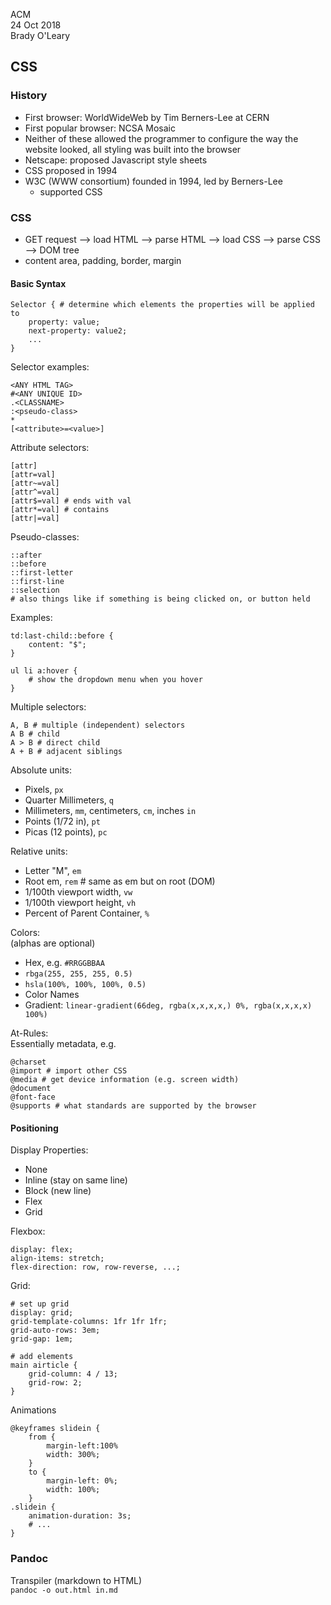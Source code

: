 ACM  
24 Oct 2018  
Brady O'Leary

## CSS
### History
- First browser: WorldWideWeb by Tim Berners-Lee at CERN  
- First popular browser: NCSA Mosaic 
- Neither of these allowed the programmer to configure the way the website looked, all styling was built into the browser
- Netscape: proposed Javascript style sheets
- CSS proposed in 1994
- W3C (WWW consortium) founded in 1994, led by Berners-Lee
    - supported CSS

### CSS
- GET request --> load HTML --> parse HTML --> load CSS --> parse CSS --> DOM tree
- content area, padding, border, margin 

#### Basic Syntax
```
Selector { # determine which elements the properties will be applied to
    property: value;
    next-property: value2;
    ...
}
```
Selector examples:
```
<ANY HTML TAG>
#<ANY UNIQUE ID>
.<CLASSNAME>
:<pseudo-class>
*
[<attribute>=<value>]
```

Attribute selectors:
```
[attr]
[attr=val]
[attr~=val]
[attr^=val]
[attr$=val] # ends with val
[attr*=val] # contains
[attr|=val]
```

Pseudo-classes:
```
::after
::before
::first-letter
::first-line
::selection
# also things like if something is being clicked on, or button held
```
Examples: 
```
td:last-child::before {
    content: "$";
}
```
```
ul li a:hover {
    # show the dropdown menu when you hover
}
```

Multiple selectors:
```
A, B # multiple (independent) selectors
A B # child
A > B # direct child
A + B # adjacent siblings
```

Absolute units:
- Pixels, `px`
- Quarter Millimeters, `q`
- Millimeters, `mm`, centimeters, `cm`, inches `in`
- Points (1/72 in), `pt`
- Picas (12 points), `pc`

Relative units:
- Letter "M", `em`
- Root em, `rem` # same as em but on root (DOM)
- 1/100th viewport width, `vw`
- 1/100th viewport height, `vh`
- Percent of Parent Container, `%`

Colors:  
(alphas are optional)
- Hex, e.g. `#RRGGBBAA`
- `rbga(255, 255, 255, 0.5)`
- `hsla(100%, 100%, 100%, 0.5)`
- Color Names
- Gradient: `linear-gradient(66deg, rgba(x,x,x,x,) 0%, rgba(x,x,x,x) 100%)`

At-Rules:  
Essentially metadata, e.g.
```
@charset
@import # import other CSS
@media # get device information (e.g. screen width)
@document
@font-face
@supports # what standards are supported by the browser
```

#### Positioning
Display Properties:
- None
- Inline (stay on same line)
- Block (new line)
- Flex
- Grid

Flexbox:
```
display: flex;
align-items: stretch;
flex-direction: row, row-reverse, ...;
```

Grid:
```
# set up grid
display: grid;
grid-template-columns: 1fr 1fr 1fr;
grid-auto-rows: 3em;
grid-gap: 1em;

# add elements
main airticle {
    grid-column: 4 / 13;
    grid-row: 2;
}
```

Animations
```
@keyframes slidein {
    from {
        margin-left:100%
        width: 300%;
    }
    to {
        margin-left: 0%;
        width: 100%;
    }
.slidein {
    animation-duration: 3s;
    # ...
}
```

### Pandoc
Transpiler (markdown to HTML)  
`pandoc -o out.html in.md`
